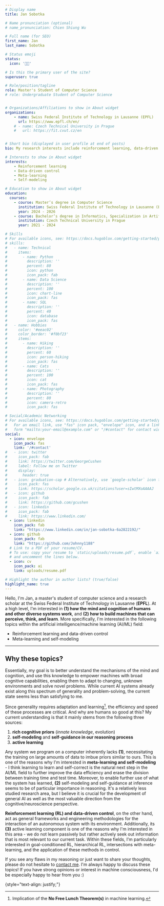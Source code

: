 ```yaml
---
# Display name
title: Jan Sobotka

# Name pronunciation (optional)
# name_pronunciation: Chien Shiung Wu

# Full name (for SEO)
first_name: Jan
last_name: Sobotka

# Status emoji
status:
  icon: '👨‍💻'

# Is this the primary user of the site?
superuser: true

# Role/position/tagline
role: Master's Student of Computer Science
# role: Undergraduate Student of Computer Science


# Organizations/Affiliations to show in About widget
organizations:
    - name: Swiss Federal Institute of Technology in Lausanne (EPFL)
      url: https://www.epfl.ch/en/
    # - name: Czech Technical University in Prague
    #   url: https://fit.cvut.cz/en


# Short bio (displayed in user profile at end of posts)
bio: My research interests include reinforcement learning, data-driven control, meta-learning, and self-modeling.

# Interests to show in About widget
interests:
    - Reinforcement learning
    - Data-driven control
    - Meta-learning
    - Self-modeling

# Education to show in About widget
education:
  courses:
    - course: Master’s degree in Computer Science
      institution: Swiss Federal Institute of Technology in Lausanne (EPFL)
      year: 2024 - 2026
    - course: Bachelor’s degree in Informatics, Specialization in Artificial Intelligence
      institution: Czech Technical University in Prague
      year: 2021 - 2024

# Skills
# For available icons, see: https://docs.hugoblox.com/getting-started/page-builder/#icons
# skills:
#   - name: Technical
#     items:
#       - name: Python
#         description: ''
#         percent: 80
#         icon: python
#         icon_pack: fab
#       - name: Data Science
#         description: ''
#         percent: 100
#         icon: chart-line
#         icon_pack: fas
#       - name: SQL
#         description: ''
#         percent: 40
#         icon: database
#         icon_pack: fas
#   - name: Hobbies
#     color: '#eeac02'
#     color_border: '#f0bf23'
#     items:
#       - name: Hiking
#         description: ''
#         percent: 60
#         icon: person-hiking
#         icon_pack: fas
#       - name: Cats
#         description: ''
#         percent: 100
#         icon: cat
#         icon_pack: fas
#       - name: Photography
#         description: ''
#         percent: 80
#         icon: camera-retro
#         icon_pack: fas

# Social/Academic Networking
# For available icons, see: https://docs.hugoblox.com/getting-started/page-builder/#icons
#   For an email link, use "fas" icon pack, "envelope" icon, and a link in the
#   form "mailto:your-email@example.com" or "/#contact" for contact widget.
social:
  - icon: envelope
    icon_pack: fas
    link: '/#contact'
#   - icon: twitter
#     icon_pack: fab
#     link: https://twitter.com/GeorgeCushen
#     label: Follow me on Twitter
#     display:
#       header: true
#   - icon: graduation-cap # Alternatively, use `google-scholar` icon from `ai` icon pack
#     icon_pack: fas
#     link: https://scholar.google.co.uk/citations?user=sIwtMXoAAAAJ
#   - icon: github
#     icon_pack: fab
#     link: https://github.com/gcushen
#   - icon: linkedin
#     icon_pack: fab
#     link: https://www.linkedin.com/
  - icon: linkedin
    icon_pack: fab
    link: "https://www.linkedin.com/in/jan-sobotka-6a2822192/"
  - icon: github
    icon_pack: fab
    link: "https://github.com/Johnny1188"
  # Link to a PDF of your resume/CV.
  # To use: copy your resume to `static/uploads/resume.pdf`, enable `ai` icons in `params.yaml`,
  # and uncomment the lines below.
  - icon: cv
    icon_pack: ai
    link: uploads/resume.pdf

# Highlight the author in author lists? (true/false)
highlight_name: true
---
```


<!-- Hello, I'm Jan, an undergraduate studying computer science at the Czech Technical University in Prague. -->

Hello, I'm Jan, a master's student of computer science and a research scholar at the Swiss Federal Institute of Technology in Lausanne (**EPFL**). At a high level, I'm interested in **(1) how the mind and cognition of humans and other diverse systems work**, and **(2) how to build machines that can perceive, think, and learn**. More specifically, I'm interested in the following topics within the artificial intelligence/machine learning (AI/ML) field:
- Reinforcement learning and data-driven control
- Meta-learning and self-modeling

---

## Why these topics?
Essentially, my goal is to better understand the mechanisms of the mind and cognition, and use this knowledge to empower machines with broad cognitive capabilities, enabling them to adapt to changing, unknown environments and solve novel problems. While current AI systems already exist along this spectrum of generality and problem-solving, the current state seems less than satisfying to me.

Since generality requires adaptation and learning[^1], the efficiency and speed of these processes are critical. And why are humans so good at this? My current understanding is that it mainly stems from the following three sources:

1. **rich cognitive priors** (*innate knowledge*, evolution)
2. **self-modeling** and **self-guidance in our reasoning process**
3. **active learning**

Any system we program on a computer inherently lacks **(1)**, necessitating the training on large amounts of data to imbue priors similar to ours. This is one of the reasons why I'm interested in **meta-learning and self-modeling** - I think learning to learn and self-correct is the natural next step in the AI/ML field to further improve the data efficiency and erase the division between training time and test time. Moreover, to enable further use of what the system has learned, **(2)** self-modeling and self-guidance at inference seems to be of particular importance in reasoning. It's a relatively less studied research area, but I believe it is crucial for the development of general AI as well as the most valuable direction from the cognitive/neuroscience perspective.

**Reinforcement learning (RL) and data-driven control**, on the other hand, act as general frameworks and engineering methodologies for the interaction of an autonomous system with its environment. Additionally, its **(3)** active learning component is one of the reasons why I'm interested in this area - we do not learn passively but rather actively seek out information that is most relevant to our current task. Within these fields, I'm particularly interested in goal-conditioned RL, hierarchical RL, intersections with meta-learning, and the application of these methods in control.

If you see any flaws in my reasoning or just want to share your thoughts, please do not hesitate to [contact me](#contact). I'm always happy to discuss these topics! If you have strong opinions or interest in machine consciousness, I'd be especially happy to hear from you :)

[^1]: Implication of the **No Free Lunch Theorem(s)** in machine learning.

{style="text-align: justify;"}
